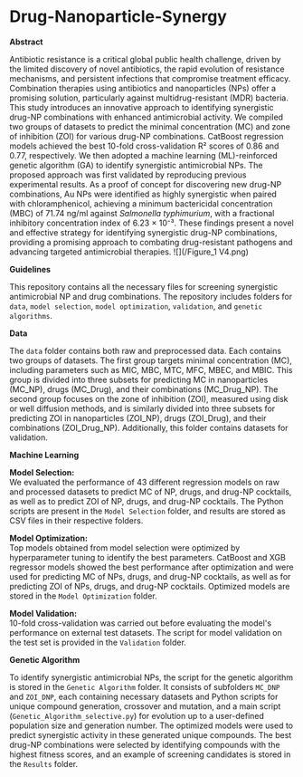 
# Drug-Nanoparticle-Synergy

**Abstract**

Antibiotic resistance is a critical global public health challenge, driven by the limited discovery of novel antibiotics, the rapid evolution of resistance mechanisms, and persistent infections that compromise treatment efficacy. Combination therapies using antibiotics and nanoparticles (NPs) offer a promising solution, particularly against multidrug-resistant (MDR) bacteria. This study introduces an innovative approach to identifying synergistic drug-NP combinations with enhanced antimicrobial activity. We compiled two groups of datasets to predict the minimal concentration (MC) and zone of inhibition (ZOI) for various drug-NP combinations. CatBoost regression models achieved the best 10-fold cross-validation R² scores of 0.86 and 0.77, respectively. We then adopted a machine learning (ML)-reinforced genetic algorithm (GA) to identify synergistic antimicrobial NPs. The proposed approach was first validated by reproducing previous experimental results. As a proof of concept for discovering new drug-NP combinations, Au NPs were identified as highly synergistic when paired with chloramphenicol, achieving a minimum bactericidal concentration (MBC) of 71.74 ng/ml against *Salmonella typhimurium*, with a fractional inhibitory concentration index of 6.23 × 10⁻³. These findings present a novel and effective strategy for identifying synergistic drug-NP combinations, providing a promising approach to combating drug-resistant pathogens and advancing targeted antimicrobial therapies.
![](/Figure_1 V4.png)

**Guidelines**

This repository contains all the necessary files for screening synergistic antimicrobial NP and drug combinations. The repository includes folders for `data`, `model selection`, `model optimization`, `validation`, and `genetic algorithms`.

**Data**

The `data` folder contains both raw and preprocessed data. Each contains two groups of datasets. The first group targets minimal concentration (MC), including parameters such as MIC, MBC, MTC, MFC, MBEC, and MBIC. This group is divided into three subsets for predicting MC in nanoparticles (MC_NP), drugs (MC_Drug), and their combinations (MC_Drug_NP). The second group focuses on the zone of inhibition (ZOI), measured using disk or well diffusion methods, and is similarly divided into three subsets for predicting ZOI in nanoparticles (ZOI_NP), drugs (ZOI_Drug), and their combinations (ZOI_Drug_NP). Additionally, this folder contains datasets for validation.

**Machine Learning**

**Model Selection:**  
We evaluated the performance of 43 different regression models on raw and processed datasets to predict MC of NP, drugs, and drug-NP cocktails, as well as to predict ZOI of NP, drugs, and drug-NP cocktails. The Python scripts are present in the `Model Selection` folder, and results are stored as CSV files in their respective folders.

**Model Optimization:**  
Top models obtained from model selection were optimized by hyperparameter tuning to identify the best parameters. CatBoost and XGB regressor models showed the best performance after optimization and were used for predicting MC of NPs, drugs, and drug-NP cocktails, as well as for predicting ZOI of NPs, drugs, and drug-NP cocktails. Optimized models are stored in the `Model Optimization` folder.

**Model Validation:**  
10-fold cross-validation was carried out before evaluating the model's performance on external test datasets. The script for model validation on the test set is provided in the `Validation` folder.

**Genetic Algorithm**

To identify synergistic antimicrobial NPs, the script for the genetic algorithm is stored in the `Genetic Algorithm` folder. It consists of subfolders `MC_DNP` and `ZOI_DNP`, each containing necessary datasets and Python scripts for unique compound generation, crossover and mutation, and a main script (`Genetic_Algorithm_selective.py`) for evolution up to a user-defined population size and generation number. The optimized models were used to predict synergistic activity in these generated unique compounds. The best drug-NP combinations were selected by identifying compounds with the highest fitness scores, and an example of screening candidates is stored in the `Results` folder.
